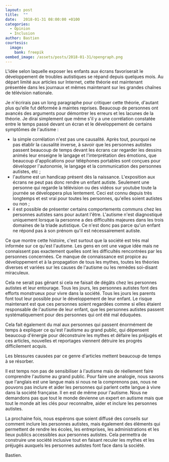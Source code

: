 ```yaml
---
layout: post
title:  ""
date:   2018-01-31 08:00:00 +0100
categories:
  - Opinion
  - Inclusion
author: Bastien
courtesis:
  image:
    bank: freepik
oembed_image: /assets/posts/2018-01-31/opengraph.png
---
```


L'idée selon laquelle exposer les enfants aux écrans favoriserait le développement de troubles autistiques se répand depuis quelques mois.
Au départ limité aux articles sur Internet, cette théorie est maintenant présentée dans les journaux et mêmes maintenant sur les grandes chaînes de télévision nationale.

Je n'écrirais pas un long paragraphe pour critiquer cette théorie, d'autant plus qu'elle fut déformée à maintes reprises.
Beaucoup de personnes ont avancés des arguments pour démontrer les erreurs et les lacunes de la théorie.
Je dirai simplement que même s'il y a une corrélation constatée entre le temps passé devant un écran et le développement de certains symptômes de l'autisme&nbsp;:

  - la simple corrélation n'est pas une causalité. Après tout, pourquoi ne pas établir la causalité inverse, à savoir que les personnes autistes passent beaucoup de temps devant les écrans car regarder
les dessins animés leur enseigne le langage et l'interprétation des émotions, que beaucoup d'applications pour téléphones portables sont conçues pour développer l'autonomie, le langage et la communication des personnes autistes, etc&nbsp;;
  - l'autisme est un handicap présent dès la naissance. L'exposition aux écrans ne peut pas donc rendre un enfant autiste. Seulement une personne qui regarde la télévision ou des vidéos sur youtube toute la journée se développera plus lentement.
Ceci est connu depuis très longtemps et est vrai pour toutes les personnes, qu'elles soient autistes ou non&nbsp;;
  - il est possible de présenter certains comportements communs chez les personnes autistes sans pour autant l'être. L'autisme n'est diagnostiqué uniquement lorsque la personne a des difficultés majeures dans les trois domaines de la triade autistique.
Ce n'est donc pas parce qu'un enfant ne répond pas à son prénom qu'il est nécessairement autiste.


Ce que montre cette histoire, c'est surtout que la société est très mal informée sur ce qu'est l'autisme.
Les gens en ont une vague idée mais ne connaissent pas exactement quelles sont les difficultés rencontrées par les personnes concernées.
Ce manque de connaissance est propice au développement et à la propagation de tous les mythes, toutes les théories diverses et variées sur les causes de l'autisme ou les remèdes soi-disant miraculeux.

Cela ne serait pas gênant si cela ne faisait de dégâts chez les personnes autistes et leur entourage.
Tous les jours, les personnes autistes font des efforts monstrueux pour vivre dans la société. Tous les jours les parents font tout leur possible
pour le développement de leur enfant.
Le risque maintenant est que ces personnes soient regardées comme si elles étaient responsable de l'autisme de leur enfant, 
que les personnes autistes passent systématiquement pour des personnes qui ont été mal éduquées.

Cela fait également du mal aux personnes qui passent énormément de temps à expliquer ce qu'est l'autisme au grand public,
qui dépensent beaucoup d'énergie pour déconstruire les mythes et défaire les préjugés et ces articles, nouvelles et reportages
 viennent détruire les progrès difficilement acquis.

Les blessures causées par ce genre d'articles mettent beaucoup de temps à se résorber.

Il est temps non pas de sensibiliser à l'autisme mais de réellement faire comprendre l'autisme au grand public.
Pour faire une analogie, nous savons que l'anglais est une langue mais si nous ne la comprenons pas, nous ne pouvons pas inclure et aider les personnes qui parlent cette langue à vivre dans la société française.
Il en est de même pour l'autisme.
Nous ne demandons pas que tout le monde devienne un expert en autisme mais que tout le monde ait les clés pour reconnaître, aider et inclure les personnes autistes.


La prochaine fois, nous espérons que soient diffusé des conseils sur comment inclure les personnes autistes, 
mais également des éléments qui permettent de rendre les écoles, les entreprises, les administrations et les lieux publics accessibles aux personnes autistes.
Cela permettra de construire une société inclusive tout en faisant reculer les mythes et les préjugés auxquels les personnes autistes font face dans la société.

Bastien.

